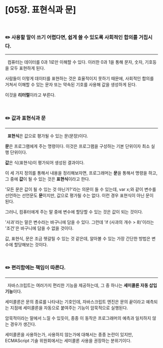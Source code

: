 # [05장. 표현식과 문]

</br>

### ✏️ 사용할 말이 쓰기 어렵다면, 쉽게 쓸 수 있도록 사회적인 합의를 거칩시다.

---

&nbsp; 컴퓨터는 데이터를 0과 1로만 이해할 수 있다. 이러한 0과 1을 통해 문자, 숫자, 기호등을 모두 표현하게 된다.

사람들이 이렇게 데이터를 표현하는 것은 효율적이지 못하기 때문에, 사회적인 합의를 거쳐서 이해할 수 있는 문자 또는 약속된 기호를 사용해 값을 생성하게 된다.

이것을 **리터럴**이라고 부른다.

</br>

### ✏️ 값과 표현식과 문

---

&nbsp; **표현식**은 값으로 평가될 수 있는 문(문장)이다.

**문**은 프로그램에게 주는 명령이다. 이것은 프로그램을 구성하는 기본 단위이자 최소 실행 단위이다.

**값**은 식(표현식)이 평가되어 생성된 결과이다.

이 세 가지 정의를 통해서 내용을 정리해보자면, 프로그래머는 **문**을 통해서 명령을 하고, 그 중에 **값**이 될 수 있는 것은 **표현식**이라고 한다.

'모든 문은 값이 될 수 있는 것 아닌가?'라는 의문이 들 수 있는데, var x;와 같이 변수를 선언하는 선언문도 **문**이지만, 값으로 평가될 수는 없다. 이런 경우 표현식이 아닌 문이 된다.

그러니, 컴퓨터에게 주는 말 중에 변수에 할당할 수 있는 것은 값이 되는 것이다.

'사과'라는 말은 변수라는 바구니에 담을 수 있다. 그런데 'if (사과의 개수 > 8)'이라는 '조건'은 바구니에 담을 수 없을 것이다.

값, 표현식, 문은 조금 헷갈릴 수 있는 것 같은데, 알아볼 수 있는 가장 간단한 방법은 변수에 할당해보는 것이다.

</br>

### ✏️ 편리함에는 책임이 따른다.

---

&nbsp; 자바스크립트는 여러가지 편리한 기능을 제공하는데, 그 중 하나는 **세미콜론 자동 삽입 기능**이다.

세미콜론은 문의 종료를 나타내는 기호인데, 자바스크립트 엔진은 문의 끝이라고 예측되는 지점에 세미콜론을 자동으로 붙여주는 기능이 암묵적으로 실행된다.

암묵적이라는 말에서 느낄 수 있듯이, 종종 이 동작은 프로그래머의 예측과 일치하지 않는 경우가 생긴다.

세미콜론을 사용하는가, 사용하지 않는가에 대해서는 종종 논란이 있지만, ECMAScript 기술 위원회에서는 세미콜론 사용을 권장하는 분위기이다.
